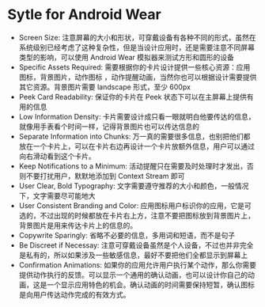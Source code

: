 # Sytle for Android Wear

* Screen Size: 注意屏幕的大小和形状，可穿戴设备有各种不同的形式，虽然在系统级别已经考虑了这种复杂性，但是当设计应用时，还是需要注意不同屏幕类型的影响，可以使用 Android Wear 模拟器来测试方形和圆形的设备
* Specific Assets Required: 需要根据你的卡片设计提供一些核心资源：应用图标，背景图片，动作图标 ，动作提醒动画，当然你也可以根据设计需要提供其它资源。背景图片需要 landscape 形式，至少 600px
* Peek Card Readability: 保证你的卡片在 Peek 状态下可以在主屏幕上提供有用的信息
* Low Information Density: 卡片需要设计成只看一眼就明白他要传达的信息，就像用手表看个时间一样，记得背景图片也可以传达信息的
* Separate Information into Chunks: 万一真的需要很多信息，也别把他们都放在一个卡片上，可以在卡片右边再设计一个卡片放额外信息，用户可以通过向右滑动看到这个卡片。
* Keep Notifications to a Minimum: 活动提醒只在需要及时处理时才发出，否则不要打扰用户，默默地添加到 Context Stream 即可
* User Clear, Bold Typography: 文字需要遵守推荐的大小和颜色，一般情况下，文字需要尽可能地大
* User Consistent Branding and Color: 应用图标用户标识你的应用，它是可选的，不过出现的时候都放在卡片右上方，注意不要把图标放到背景图片上，背景图片是用来传达卡片上的信息的。
* Copywrite Sparingly: 省略不必要的信息，多用词和短语，而不是句子
* Be Discreet if Necessay: 注意可穿戴设备虽然是个人设备，不过也并非完全是私有的，所以如果涉及一些敏感信息，最好不要把他们全都显示到屏幕上
* Confirmation Animations: 如果你的应用允许用户执行某个动作，那么你需要提供动作执行的反馈。可以显示一个通用的确认动画，也可以设计你自己的动画，这是一个显示应用特色的机会。确认动画的时间需要保持短暂，确认图标是向用户传达动作完成的有效方式。

